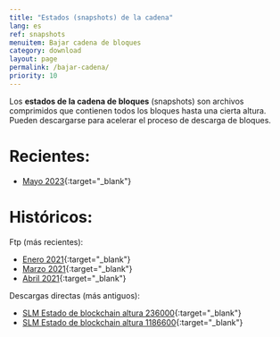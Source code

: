 ```yaml
---
title: "Estados (snapshots) de la cadena"
lang: es
ref: snapshots
menuitem: Bajar cadena de bloques
category: download
layout: page
permalink: /bajar-cadena/
priority: 10
---
```

Los **estados de la cadena de bloques** (snapshots) son archivos comprimidos que contienen todos los bloques hasta una cierta altura. Pueden descargarse para acelerar el proceso de descarga de bloques.

# Recientes:
* [Mayo 2023](https://ysnd.it/20MxZ0xD){:target="_blank"}

# Históricos:

Ftp (más recientes):
* [Enero 2021](ftp://185.150.190.19/chain-slm.slimcoin_v0.6.0_d21-01-17.tar){:target="_blank"}
* [Marzo 2021](ftp://185.150.190.19/chain-slm.slimcoin_v0.6.0_d21-03-01.tgz){:target="_blank"}
* [Abril 2021](ftp://185.150.190.19/chain-slm.slimcoin_v0.6.0_d21-04-18.tgz){:target="_blank"}

Descargas directas (más antiguos):
* [SLM Estado de blockchain altura 236000](https://mega.co.nz/#!pg8lEJoL!54dSH7LrpmOJiMzNS72MDCYvZtXwqnHGyCApmYIpxkA){:target="_blank"}
* [SLM Estado de blockchain altura 1186600](https://mega.nz/#!QnxkwTbK!et6c6zINNHuGAgU1wqil5fw_oxOyek2Zv_MWl2x8XT4){:target="_blank"}
